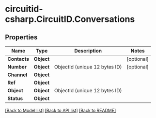 
# circuitid-csharp.CircuitID.Conversations

## Properties

Name | Type | Description | Notes
------------ | ------------- | ------------- | -------------
**Contacts** | **Object** |  | [optional] 
**Number** | **Object** | ObjectId (unique 12 bytes ID) | [optional] 
**Channel** | **Object** |  | 
**Ref** | **Object** |  | 
**Object** | **Object** | ObjectId (unique 12 bytes ID) | 
**Status** | **Object** |  | 

[[Back to Model list]](../README.md#documentation-for-models)
[[Back to API list]](../README.md#documentation-for-api-endpoints)
[[Back to README]](../README.md)

